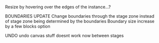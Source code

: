 
Resize by hovering over the edges of the instance...?

BOUNDARIES UPDATE
  Change boundaries through the stage zone instead of stage zone being determined by the boundaries
  Boundary size increase by a few blocks option 

UNDO
  undo canvas stuff doesnt work now between stages